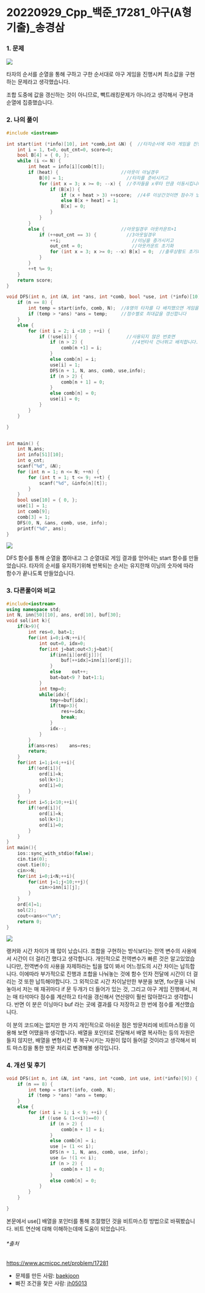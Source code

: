 # 20220929_Cpp_백준_17281_야구(A형 기출)_송경삼

### 1. 문제

![](0929_Cpp_백준_17281_야구(A형%20기출)_assets/2022-09-29-16-34-51-image.png)

타자의 순서를 순열을 통해 구하고 구한 순서대로 야구 게임을 진행시켜 최소값을 구현하는 문제라고 생각했습니다.

조합 도중에 값을 갱신하는 것이 아니므로, 빽트래킹문제가 아니라고 생각해서 구현과 순열에 집중했습니다.

### 2. 나의 풀이

```cpp
#include <iostream>

int start(int (*info)[10], int *comb,int &N) {  //타자순서에 따라 게임을 진행시키는 함수입니다.
    int i = 1, t=0, out_cnt=0, score=0;
    bool B[4] = { 0, };
    while (i <= N) {
        int heat = info[i][comb[t]];
        if (heat) {                       //아웃이 아닐경우
            B[0] = 1;                       //타자를 준비시키고
            for (int x = 3; x >= 0; --x) {  //주자들을 x루타 만큼 이동시킵니다.
                if (B[x]) {
                    if (x + heat > 3) ++score;  //4루 이상간것이면 점수가 났습니다
                    else B[x + heat] = 1;
                    B[x] = 0;
                }
            }
        }
        else {                            //아웃일경우 아웃카운트+1
            if (++out_cnt == 3) {           //3아웃일경우
                ++i;                          //이닝을 증가시키고
                out_cnt = 0;                  //아웃카운트 초기화
                for (int x = 3; x >= 0; --x) B[x] = 0;  //출루상황도 초기화합니다.
            }
        }
        ++t %= 9;
    }
    return score;
}

void DFS(int n, int &N, int *ans, int *comb, bool *use, int (*info)[10]) {  //순열을 구하는 함수입니다.
    if (n == 8) {
        int temp = start(info, comb, N);  //8명의 타자를 다 배치했으면 게임을 진행시키고
        if (temp > *ans) *ans = temp;     //점수별로 최대값을 갱신합니다
    }
    else {
        for (int i = 2; i <10 ; ++i) {   
            if (!use[i]) {                  //사용되지 않은 번호면
                if (n > 2) {                  //4번타석 건너뛰고 배치합니다.
                    comb[n +1] = i;
                }
                else comb[n] = i;
                use[i] = 1;                   
                DFS(n + 1, N, ans, comb, use,info);
                if (n > 2) {
                    comb[n + 1] = 0;
                }
                else comb[n] = 0;
                use[i] = 0;
            }
        }
    }

}


int main() {
    int N,ans;
    int info[51][10];
    int o_cnt;
    scanf("%d", &N);
    for (int n = 1; n <= N; ++n) {
        for (int t = 1; t <= 9; ++t) {
            scanf("%d", &info[n][t]);
        }
    }
    bool use[10] = { 0, };
    use[1] = 1;
    int comb[9];
    comb[3] = 1;
    DFS(0, N, &ans, comb, use, info);
    printf("%d", ans);
}
```

![](0929_Cpp_백준_17281_야구(A형%20기출)_assets/2022-09-29-16-37-13-image.png)

DFS 함수를 통해 순열을 뽑아내고 그 순열대로 게임 결과를 얻어내는 start 함수를 만들었습니다. 타자의 순서를 유지하기위해 반복되는 순서는 유지한채 이닝의 숫자에 따라 함수가 끝나도록 만들었습니다.

### 3. 다른풀이와 비교

```cpp
#include<iostream>
using namespace std;
int N, inn[50][10], ans, ord[10], buf[30];
void sol(int k){
    if(k>9){
        int res=0, bat=1;
        for(int i=0;i<N;++i){
            int out=0, idx=0;
            for(int j=bat;out<3;j=bat){
                if(inn[i][ord[j]]){
                    buf[++idx]=inn[i][ord[j]];
                }
                else    out++;
                bat=bat<9 ? bat+1:1;
            }
            int tmp=0;
            while(idx){
                tmp+=buf[idx];
                if(tmp>3){
                    res+=idx;
                    break;
                }
                idx--;
            }
        }
        if(ans<res)    ans=res;
        return;
    }
    for(int i=1;i<4;++i){
        if(!ord[i]){
            ord[i]=k;
            sol(k+1);
            ord[i]=0;
        }
    }
    for(int i=5;i<10;++i){
        if(!ord[i]){
            ord[i]=k;
            sol(k+1);
            ord[i]=0;
        }
    }
}
int main(){
    ios::sync_with_stdio(false);
    cin.tie(0);
    cout.tie(0);
    cin>>N;
    for(int i=0;i<N;++i){
        for(int j=1;j<10;++j){
            cin>>inn[i][j];
        }
    }
    ord[4]=1;
    sol(2);
    cout<<ans<<"\n";
    return 0;
}
```

![](0929_Cpp_백준_17281_야구(A형%20기출)_assets/2022-09-29-16-38-37-image.png)

랭커와 시간 차이가 꽤 많이 났습니다. 조합을 구현하는 방식보다는 전역 변수의 사용에서 시간이 더 걸리긴 했다고 생각합니다. 개인적으로 전역변수가 빠른 것은 알고있었습니다만, 전역변수의 사용을 자제하라는 팁을 많이 봐서 어느정도의 시간 차이는 납득합니다. 이에따라 부가적으로 진행과 조합을 나눠놓는 것에 함수 인자 전달에 시간이 더 걸리는 것 또한 납득해야합니다. 그 외적으로 시간 차이날만한 부분을 보면, for문을 나눠놓아서 저는 매 재귀마다 if 문 두개가 더 들어가 있는 것, 그리고 야구 게임 진행에서, 저는 매 타석마다 점수를 계산하고 타석을 갱신해서 연산량이 훨씬 많아졌다고 생각합니다. 반면 이 분은 이닝마다 buf 라는 곳에 결과를 다 저장하고 한 번에 점수를 계산했습니다.

이 분의 코드에는 없지만 한 가지 개인적으로 아쉬운 점은 방문처리에 비트마스킹을 이용해 보면 어땠을까 생각합니다. 배열을 포인터로 전달해서 배열 복사하는 등의 자원은 들지 않지만, 배열을 변형시킨 후 복구시키는 자원이 많이 들어갈 것이라고 생각해서 비트 마스킹을 통한 방문 처리로 변경해볼 생각입니다.

### 4. 개선 및 후기

```cpp
void DFS(int n, int &N, int *ans, int *comb, int use, int(*info)[9]) {
	if (n == 8) {
		int temp = start(info, comb, N);
		if (temp > *ans) *ans = temp;
	}
	else {
		for (int i = 1; i < 9; ++i) {
			if ((use & (1<<i))==0) {
				if (n > 2) {
					comb[n + 1] = i;
				}
				else comb[n] = i;
				use |= (1 << i);
				DFS(n + 1, N, ans, comb, use, info);
				use &= !(1 << i);
				if (n > 2) {
					comb[n + 1] = 0;
				}
				else comb[n] = 0;
			}
		}
	}

}
```

본문에서 use[] 배열을 포인터를 통해 조절했던 것을 비트마스킹 방법으로 바꿔봤습니다. 비트 연산에 대해 이해하는데에 도움이 되었습니다.

###### *출처

https://www.acmicpc.net/problem/17281

- 문제를 만든 사람: [baekjoon](https://www.acmicpc.net/user/baekjoon)
- 빠진 조건을 찾은 사람: [jh05013](https://www.acmicpc.net/user/jh05013)
